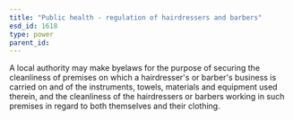 ```yaml
---
title: "Public health - regulation of hairdressers and barbers"
esd_id: 1618
type: power
parent_id:  
---
```


A local authority may make byelaws for the purpose of securing the cleanliness of premises on which a hairdresser's or barber's business is carried on and of the instruments, towels, materials and equipment used therein, and the cleanliness of the hairdressers or barbers working in such premises in regard to both themselves and their clothing.

